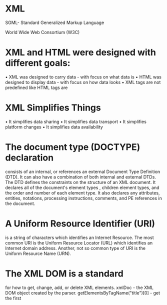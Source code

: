 # XML
SGML- Standard Generalized Markup Language

World Wide Web Consortium (W3C)

# XML and HTML were designed with different goals:
•	XML was designed to carry data - with focus on what data is
•	HTML was designed to display data - with focus on how data looks
•	XML tags are not predefined like HTML tags are

# XML Simplifies Things
•	It simplifies data sharing
•	It simplifies data transport
•	It simplifies platform changes
•	It simplifies data availability

# The document type (DOCTYPE) declaration
consists of an internal, or references an external Document Type Definition (DTD). It can also have a combination of both internal and external DTDs. The DTD defines the constraints on the structure of an XML document. It declares all of the document's element types , children element types, and the order and number of each element type. It also declares any attributes, entities, notations, processing instructions, comments, and PE references in the document.

# A Uniform Resource Identifier (URI) 
is a string of characters which identifies an Internet Resource.
The most common URI is the Uniform Resource Locator (URL) which identifies an Internet domain address. Another, not so common type of URI is the Uniform Resource Name (URN).

# The XML DOM is a standard 
for how to get, change, add, or delete XML elements.
xmlDoc - the XML DOM object created by the parser.
getElementsByTagName("title")[0] - get the first <title> element
childNodes[0] - the first child of the <title> element (the text node)
nodeValue - the value of the node (the text itself)
